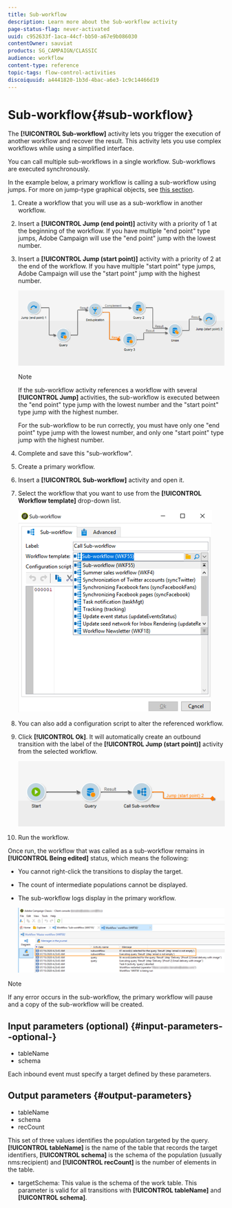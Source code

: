 ```yaml
---
title: Sub-workflow
description: Learn more about the Sub-workflow activity
page-status-flag: never-activated
uuid: c952633f-1aca-44cf-bb50-a67e9b086030
contentOwner: sauviat
products: SG_CAMPAIGN/CLASSIC
audience: workflow
content-type: reference
topic-tags: flow-control-activities
discoiquuid: a4441820-1b3d-4bac-a6e3-1c9c14466d19
---
```


# Sub-workflow{#sub-workflow}

The **[!UICONTROL Sub-workflow]** activity lets you trigger the execution of another workflow and recover the result. This activity lets you use complex workflows while using a simplified interface.

You can call multiple sub-workflows in a single workflow. Sub-workflows are executed synchronously.

In the example below, a primary workflow is calling a sub-workflow using jumps. For more on jump-type graphical objects, see [this section](../../workflow/using/jump--start-point-and-end-point-.md).

1. Create a workflow that you will use as a sub-workflow in another workflow.
1. Insert a **[!UICONTROL Jump (end point)]** activity with a priority of 1 at the beginning of the workflow. If you have multiple "end point" type jumps, Adobe Campaign will use the "end point" jump with the lowest number.
1. Insert a **[!UICONTROL Jump (start point)]** activity with a priority of 2 at the end of the workflow. If you have multiple "start point" type jumps, Adobe Campaign will use the "start point" jump with the highest number.

   ![](assets/subworkflow_jumps.png)

   >[!NOTE]
   >
   >If the sub-workflow activity references a workflow with several **[!UICONTROL Jump]** activities, the sub-workflow is executed between the "end point" type jump with the lowest number and the "start point" type jump with the highest number.
   >
   >For the sub-workflow to be run correctly, you must have only one "end point" type jump with the lowest number, and only one "start point" type jump with the highest number.

1. Complete and save this "sub-workflow".
1. Create a primary workflow.
1. Insert a **[!UICONTROL Sub-workflow]** activity and open it.
1. Select the workflow that you want to use from the **[!UICONTROL Workflow template]** drop-down list.

   ![](assets/subworkflow_selection.png)

1. You can also add a configuration script to alter the referenced workflow.
1. Click **[!UICONTROL Ok]**. It will automatically create an outbound transition with the label of the **[!UICONTROL Jump (start point)]** activity from the selected workflow.

   ![](assets/subworkflow_outbound.png)

1. Run the workflow.

Once run, the workflow that was called as a sub-workflow remains in **[!UICONTROL Being edited]** status, which means the following:

* You cannot right-click the transitions to display the target.
* The count of intermediate populations cannot be displayed.
* The sub-workflow logs display in the primary workflow.

   ![](assets/subworkflow_logs.png)

>[!NOTE]
>
>If any error occurs in the sub-workflow, the primary workflow will pause and a copy of the sub-workflow will be created.

## Input parameters (optional) {#input-parameters--optional-}

* tableName
* schema

Each inbound event must specify a target defined by these parameters.

## Output parameters {#output-parameters}

* tableName
* schema
* recCount

This set of three values identifies the population targeted by the query. **[!UICONTROL tableName]** is the name of the table that records the target identifiers, **[!UICONTROL schema]** is the schema of the population (usually nms:recipient) and **[!UICONTROL recCount]** is the number of elements in the table.

* targetSchema: This value is the schema of the work table. This parameter is valid for all transitions with **[!UICONTROL tableName]** and **[!UICONTROL schema]**.

